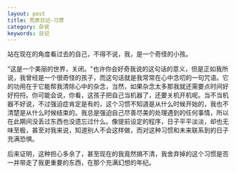 ```yaml
---
layout: post
title: 荒原日记-习惯
category: 杂说
keywords: 日记
---
```




站在现在的角度看过去的自己，不得不说，我，是一个奇怪的小孩。

"这是一个美丽的世界，关闭。"也许你会好奇我说的这句话的意义，但是正如我所说，我曾经是一个很奇怪的孩子，而这句话就是我常常在心中念叨的一句咒语。它的功用在于它能帮我清除心中的杂念，当然，如果杂念太多那我就还需要点时间好好捋捋。你可能会说，你看，这孩子把自己当机器了，还要关机开机呢。当不当机器不好说，不过强迫症肯定是有的，这个习惯不知道是从什么时候开始的，我也不清楚是从什么时候结束的。我总是强迫自己尽善尽美的处理遇到的任何事情，所以在此期间没丢过东西也没遗忘过什么。像提前设定的程序，日子平平淡淡，却也无味至极，甚至对我来说，知道别人不会这样做，而对这种习惯和未来联系到的日子充满恐惧。

后来证明，这种担心多余了，甚至现在的我竟然搞不清，我舍弃掉的这个习惯是否一并带走了我更重要的东西，在那个充满幻想的年纪。